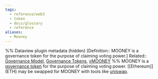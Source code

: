 ```yaml
---
tags:
  - reference/web3
  - token
  - docs/glossary
  - reference
aliases:
  - Mooney
---
```

%% Dataview plugin metadata (hidden)
[Definition::  MOONEY is a governance token for the purpose of claiming voting power.]
Related:: [Governance Model](Governance%20Model.md), [Governance Tokens](Governance%20Tokens.md), [vMOONEY](vMOONEY.md)
%%
MOONEY is a [governance token](Governance%20Tokens.md) for the purpose of claiming voting power. [[Ethereum]] (ETH) may be swapped for MOONEY with tools like [uniswap](https://app.uniswap.org/#/swap?chainName=ethereum&outputCurrency=0x20d4DB1946859E2Adb0e5ACC2eac58047aD41395).